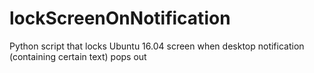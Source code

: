 # lockScreenOnNotification
Python script that locks Ubuntu 16.04 screen when desktop notification (containing certain text) pops out
